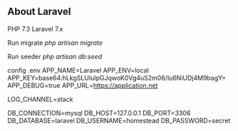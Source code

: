 ## About Laravel
PHP 7.3
Laravel 7.x

Run migrate
_php artisan migrate_

Run seeder
_php artisan db:seed_

config .env
APP_NAME=Laravel
APP_ENV=local
APP_KEY=base64:hLkgSLUIulpGJqwoK0Vg4uS2m06/Iu6NiUDj4M9bagY=
APP_DEBUG=true
APP_URL=https://application.net

LOG_CHANNEL=stack

DB_CONNECTION=mysql
DB_HOST=127.0.0.1
DB_PORT=3306
DB_DATABASE=laravel
DB_USERNAME=homestead
DB_PASSWORD=secret